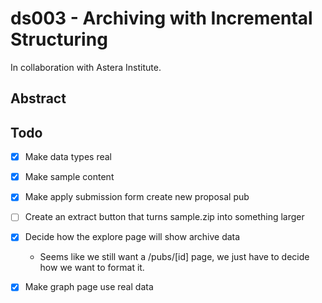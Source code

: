 # ds003 - Archiving with Incremental Structuring
In collaboration with Astera Institute.

## Abstract


## Todo
- [x] Make data types real
- [x] Make sample content
- [x] Make apply submission form create new proposal pub
- [ ] Create an extract button that turns sample.zip into something larger
- [x] Decide how the explore page will show archive data
  - Seems like we still want a /pubs/[id] page, we just have to decide how we want to format it.
- [x] Make graph page use real data
 